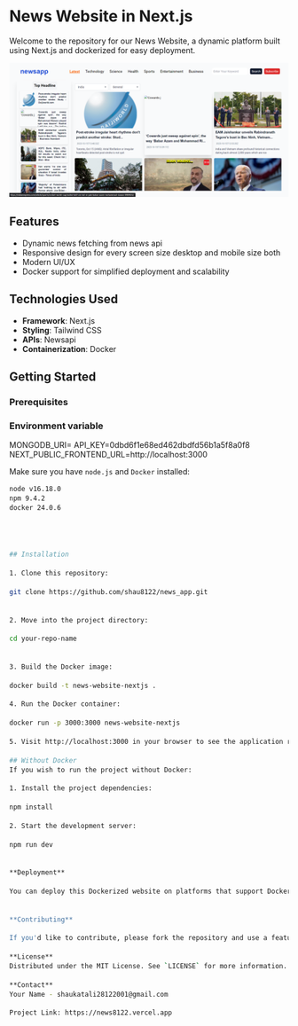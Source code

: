 # News Website in Next.js

Welcome to the repository for our News Website, a dynamic platform built using Next.js and dockerized for easy deployment.

![screenshot of the website](./sc.png)

## Features

- Dynamic news fetching from news api
- Responsive design for every screen size desktop and mobile size both
- Modern UI/UX
- Docker support for simplified deployment and scalability

## Technologies Used

- **Framework**: Next.js
- **Styling**: Tailwind CSS 
- **APIs**: Newsapi
- **Containerization**: Docker

## Getting Started

### Prerequisites

### Environment variable
  MONGODB_URI=
  API_KEY=0dbd6f1e68ed462dbdfd56b1a5f8a0f8
  NEXT_PUBLIC_FRONTEND_URL=http://localhost:3000

Make sure you have `node.js` and `Docker` installed:

```bash
node v16.18.0
npm 9.4.2
docker 24.0.6




## Installation

1. Clone this repository:

git clone https://github.com/shau8122/news_app.git


2. Move into the project directory:

cd your-repo-name


3. Build the Docker image:

docker build -t news-website-nextjs .

4. Run the Docker container:

docker run -p 3000:3000 news-website-nextjs

5. Visit http://localhost:3000 in your browser to see the application running.

## Without Docker
If you wish to run the project without Docker:

1. Install the project dependencies:

npm install

2. Start the development server:

npm run dev


**Deployment**

You can deploy this Dockerized website on platforms that support Docker containers, or use it in combination with orchestration tools like Kubernetes. If you're deploying the non-Dockerized version, platforms like Vercel or Netlify are recommended. [Read the Next.js documentation on deployment](https://nextjs.org/docs/deployment) for more details.


**Contributing**

If you'd like to contribute, please fork the repository and use a feature branch. Pull requests are warmly welcome.

**License**
Distributed under the MIT License. See `LICENSE` for more information.

**Contact**
Your Name - shaukatali28122001@gmail.com

Project Link: https://news8122.vercel.app
